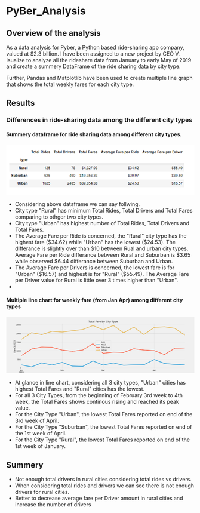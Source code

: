 # PyBer_Analysis
## Overview of the analysis
As a data analysis for Pyber, a Python based ride-sharing app company, valued at $2.3 billion. I have been assigned to a new   project by CEO V. Isualize to analyze all the rideshare data from January to early May of 2019 and create a summery DataFrame of the ride sharing data by city type.

Further, Pandas and Matplotlib have been used to create multiple line graph that shows the total weekly fares for each city type.

## Results

### Differences in ride-sharing data among the different city types

#### Summery dataframe  for ride sharing data among different city types.

 ![](Resources/summerydf.png)

  - Considering above dataframe we can say follwing.
   -  City type "Rural" has minimum Total Rides, Total Drivers and Total Fares comparing to othger two city types. 
   -  City type "Urban" has highest number of Total Rides, Total Drivers and Total Fares.   
   -  The Average Fare per Ride is concerned, the "Rural" city type has the highest fare ($34.62) while "Urban" has the lowest ($24.53). The differance is slightly over than $10 between Rual and urban city types. Average Fare per Ride differance between Rural and Suburban is $3.65 while observed $6.44 differance between Suburban and Urban.
   -	The Average Fare per Drivers is concerned, the lowest fare is for "Urban" ($16.57) and highest is for "Rural" ($55.49). The Average Fare per Driver value for Rural is little over 3 times higher than "Urban". 
   -	

#### Multiple line chart for weekly fare (from Jan Apr) among different city types

![](Resources/linechart.png)

 - At glance in line chart, considering all 3 city types, "Urban" cities has highest Total Fares and "Rural" cities has the lowest.
 - For all 3 City Types, from the beginning of February 3rd week to 4th week, the Total Fares shows continous rising and reached its peak value.
 - For the  City Type "Urban", the lowest Total Fares reported on end of the 3rd week of April.
 - For the  City Type "Suburban", the lowest Total Fares reported on end of the 1st week of April. 
 - For the  City Type "Rural", the lowest Total Fares reported on end of the 1st week of January.  

## Summery
 - Not enough total drivers in rural cities considering total rides vs drivers.
 - When considering total rides and drivers we can see there is not enough drivers for rural cities.
 - Better to decrease average fare per Driver amount in rural cities and increase the number of drivers

